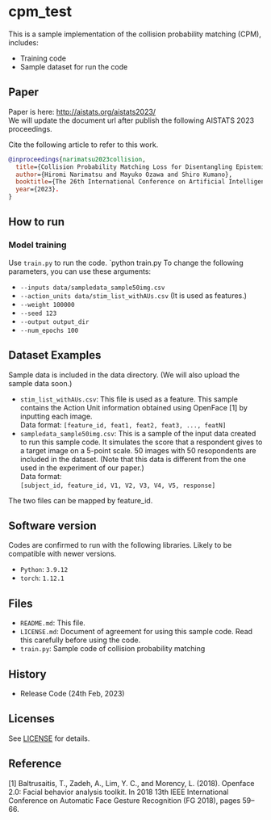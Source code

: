 # cpm_test

This is a sample implementation of the collision probability matching (CPM), includes:

- Training code 
- Sample dataset for run the code


## Paper
Paper is here: http://aistats.org/aistats2023/  
We will update the document url after publish the following AISTATS 2023 proceedings.

Cite the following article to refer to this work.
```BibTex
@inproceedings{narimatsu2023collision,
  title={Collision Probability Matching Loss for Disentangling Epistemic Uncertainty from Aleatoric Uncertainty},
  author={Hiromi Narimatsu and Mayuko Ozawa and Shiro Kumano},
  booktitle={The 26th International Conference on Artificial Intelligence and Statistics (AISTATS2023) (to appear)},
  year={2023}.
}
```

## How to run
### Model training
Use `train.py` to run the code.
`python train.py 
To change the following parameters, you can use these arguments:
* `--inputs data/sampledata_sample50img.csv`
* `--action_units data/stim_list_withAUs.csv` (It is used as features.)
* `--weight 100000`
* `--seed 123`
* `--output output_dir`
* `--num_epochs 100`


## Dataset Examples
Sample data is included in the data directory. (We will also upload the sample data soon.)
* `stim_list_withAUs.csv`: This file is used as a feature. This sample contains the Action Unit information obtained using OpenFace [1] by inputting each image.  
  Data format:
  `[feature_id, feat1, feat2, feat3, ..., featN]`
* `sampledata_sample50img.csv`: This is a sample of the input data created to run this sample code. It simulates the score that a respondent gives to a target image on a 5-point scale. 50 images with 50 resopondents are included in the dataset. (Note that this data is different from the one used in the experiment of our paper.)  
  Data format:  
 `[subject_id, feature_id, V1, V2, V3, V4, V5, response]`

 The two files can be mapped by feature_id. 


## Software version
Codes are confirmed to run with the following libraries. Likely to be compatible with newer versions. 

* `Python`: `3.9.12`
* `torch`: `1.12.1`


## Files
* `README.md`: This file. 
* `LICENSE.md`: Document of agreement for using this sample code. Read this carefully before using the code. 
* `train.py`: Sample code of collision probability matching


## History
- Release Code (24th Feb, 2023) 


## Licenses

See [LICENSE](LICENSE) for details.


## Reference
[1] Baltrusaitis, T., Zadeh, A., Lim, Y. C., and Morency, L. (2018). Openface 2.0: Facial behavior analysis toolkit. In 2018 13th IEEE International Conference on Automatic Face Gesture Recognition (FG 2018), pages 59–66.


